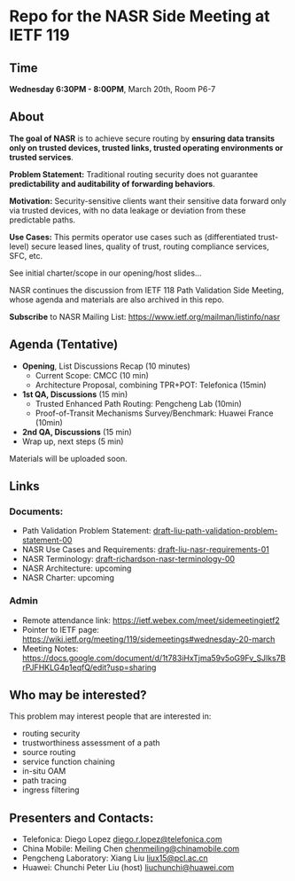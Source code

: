 # Repo for the NASR Side Meeting at IETF 119

## Time 

**Wednesday 6:30PM - 8:00PM**, March 20th, Room P6-7

## About

**The goal of NASR** is to achieve secure routing by **ensuring data transits only on trusted devices, trusted links, trusted operating environments or trusted services**. 

**Problem Statement:** Traditional routing security does not guarantee **predictability and auditability of forwarding behaviors**. 

**Motivation:** Security-sensitive clients want their sensitive data forward only via trusted devices, with no data leakage or deviation from these predictable paths.

**Use Cases:** This permits operator use cases such as (differentiated trust-level) secure leased lines, quality of trust, routing compliance services, SFC, etc. 

See initial charter/scope in our opening/host slides...

NASR continues the discussion from IETF 118 Path Validation Side Meeting, whose agenda and materials are also archived in this repo. 

**Subscribe** to NASR Mailing List: https://www.ietf.org/mailman/listinfo/nasr


## Agenda (Tentative)

- **Opening**, List Discussions Recap (10 minutes)
  - Current Scope: CMCC (10 min)
  - Architecture Proposal, combining TPR+POT: Telefonica (15min)
- **1st QA, Discussions** (15 min)
  - Trusted Enhanced Path Routing: Pengcheng Lab (10min)
  - Proof-of-Transit Mechanisms Survey/Benchmark: Huawei France (10min)
- **2nd QA, Discussions** (15 min)
- Wrap up, next steps (5 min)

Materials will be uploaded soon.

## Links

### Documents: 
- Path Validation Problem Statement: [draft-liu-path-validation-problem-statement-00](https://datatracker.ietf.org/doc/draft-liu-path-validation-problem-statement/)
- NASR Use Cases and Requirements: [draft-liu-nasr-requirements-01](https://datatracker.ietf.org/doc/draft-liu-nasr-requirements/)
- NASR Terminology: [draft-richardson-nasr-terminology-00](https://datatracker.ietf.org/doc/draft-richardson-nasr-terminology/)
- NASR Architecture: upcoming
- NASR Charter: upcoming

### Admin
- Remote attendance link: https://ietf.webex.com/meet/sidemeetingietf2
- Pointer to IETF page: https://wiki.ietf.org/meeting/119/sidemeetings#wednesday-20-march
- Meeting Notes: https://docs.google.com/document/d/1t783iHxTjma59v5oG9Fv_SJlks7BrPJFHKLG4p1eqfQ/edit?usp=sharing
  

## Who may be interested?

This problem may interest people that are interested in: 
- routing security 
- trustworthiness assessment of a path 
- source routing
- service function chaining
- in-situ OAM
- path tracing
- ingress filtering


## Presenters and Contacts: 

- Telefonica: Diego Lopez <diego.r.lopez@telefonica.com>
- China Mobile: Meiling Chen <chenmeiling@chinamobile.com>
- Pengcheng Laboratory: Xiang Liu <liux15@pcl.ac.cn>
- Huawei: Chunchi Peter Liu (host) <liuchunchi@huawei.com>
